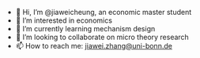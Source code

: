 - 👋 Hi, I’m @jiaweicheung, an economic master student
- 👀 I’m interested in economics
- 🌱 I’m currently learning mechanism design
- 💞️ I’m looking to collaborate on micro theory research
- 📫 How to reach me: jiawei.zhang@uni-bonn.de

<!---
jiaweicheung/jiaweicheung is a ✨ special ✨ repository because its `README.md` (this file) appears on your GitHub profile.
You can click the Preview link to take a look at your changes.
--->
